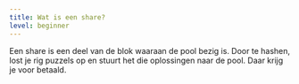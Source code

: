 ```yaml
---
title: Wat is een share?
level: beginner
---
```


Een share is een deel van de blok waaraan de pool bezig is. Door te hashen, lost je rig puzzels op en stuurt het die oplossingen naar de pool. Daar krijg je voor betaald.
